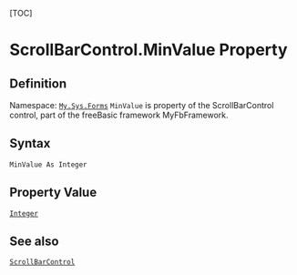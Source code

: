 [TOC]
# ScrollBarControl.MinValue Property

## Definition
Namespace: [`My.Sys.Forms`](My.Sys.Forms.md)
`MinValue` is property of the ScrollBarControl control, part of the freeBasic framework MyFbFramework.
## Syntax
```freeBasic
MinValue As Integer
```
## Property Value
[`Integer`]("https://www.freebasic.net/wiki/KeyPgInteger")
## See also
[`ScrollBarControl`](ScrollBarControl.md)
